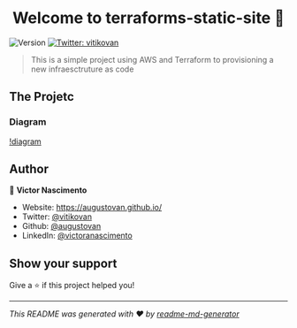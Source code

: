 <h1 align="center">Welcome to terraforms-static-site 👋</h1>
<p>
  <img alt="Version" src="https://img.shields.io/badge/version-1.0.0-blue.svg?cacheSeconds=2592000" />
  <a href="https://twitter.com/vitikovan" target="_blank">
    <img alt="Twitter: vitikovan" src="https://img.shields.io/twitter/follow/vitikovan.svg?style=social" />
  </a>
</p>

> This is a simple project using AWS and Terraform to provisioning a new infraesctruture as code 

## The Projetc

### Diagram
[!diagram](img/8.jpg)

## Author

👤 **Victor Nascimento**

* Website: https://augustovan.github.io/
* Twitter: [@vitikovan](https://twitter.com/vitikovan)
* Github: [@augustovan](https://github.com/augustovan)
* LinkedIn: [@victoranascimento](https://linkedin.com/in/victoranascimento)

## Show your support

Give a ⭐️ if this project helped you!

***
_This README was generated with ❤️ by [readme-md-generator](https://github.com/kefranabg/readme-md-generator)_